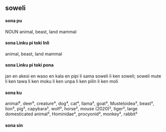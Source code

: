 ## soweli

#### sona pu

NOUN animal, beast, land mammal

#### sona Linku pi toki Inli

animal, beast, land mammal

#### sona Linku pi toki pona

jan en akesi en waso en kala en pipi li sama soweli li ken soweli; soweli mute li ken tawa li ken moku li ken unpa li ken pilin li ken moli

#### sona ku

animal⁵, deer⁵, creature⁴, dog⁴, cat⁴, llama³, goat³, Musteloidea³, beast³, lion³, pig², capybara², wolf², horse², mouse (2020)², tiger², large domesticated animal², Hominidae², procyonid², monkey², rabbit²

#### sona sin

